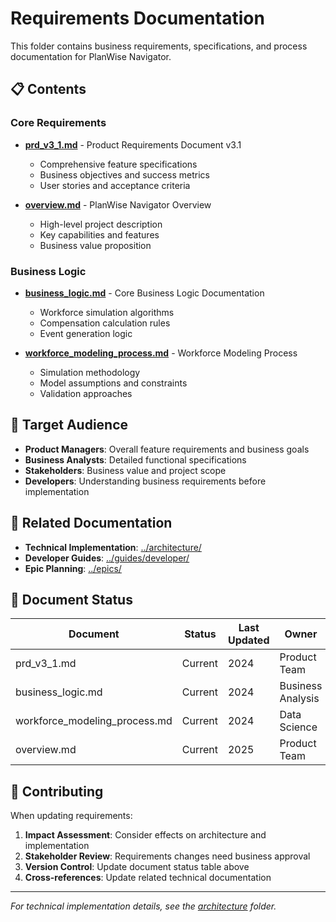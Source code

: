 # Requirements Documentation

This folder contains business requirements, specifications, and process documentation for PlanWise Navigator.

## 📋 Contents

### Core Requirements
- **[prd_v3_1.md](prd_v3_1.md)** - Product Requirements Document v3.1
  - Comprehensive feature specifications
  - Business objectives and success metrics
  - User stories and acceptance criteria

- **[overview.md](overview.md)** - PlanWise Navigator Overview
  - High-level project description
  - Key capabilities and features
  - Business value proposition

### Business Logic
- **[business_logic.md](business_logic.md)** - Core Business Logic Documentation
  - Workforce simulation algorithms
  - Compensation calculation rules
  - Event generation logic

- **[workforce_modeling_process.md](workforce_modeling_process.md)** - Workforce Modeling Process
  - Simulation methodology
  - Model assumptions and constraints
  - Validation approaches

## 🎯 Target Audience

- **Product Managers**: Overall feature requirements and business goals
- **Business Analysts**: Detailed functional specifications
- **Stakeholders**: Business value and project scope
- **Developers**: Understanding business requirements before implementation

## 🔗 Related Documentation

- **Technical Implementation**: [../architecture/](../architecture/)
- **Developer Guides**: [../guides/developer/](../guides/developer/)
- **Epic Planning**: [../epics/](../epics/)

## 📝 Document Status

| Document | Status | Last Updated | Owner |
|----------|--------|--------------|-------|
| prd_v3_1.md | Current | 2024 | Product Team |
| business_logic.md | Current | 2024 | Business Analysis |
| workforce_modeling_process.md | Current | 2024 | Data Science |
| overview.md | Current | 2025 | Product Team |

## 🤝 Contributing

When updating requirements:

1. **Impact Assessment**: Consider effects on architecture and implementation
2. **Stakeholder Review**: Requirements changes need business approval
3. **Version Control**: Update document status table above
4. **Cross-references**: Update related technical documentation

---

*For technical implementation details, see the [architecture](../architecture/) folder.*
